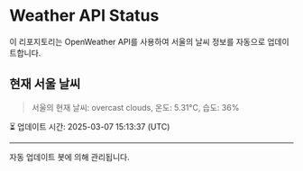 
# Weather API Status

이 리포지토리는 OpenWeather API를 사용하여 서울의 날씨 정보를 자동으로 업데이트합니다.

## 현재 서울 날씨
> 서울의 현재 날씨: overcast clouds, 온도: 5.31°C, 습도: 36%

⏳ 업데이트 시간: 2025-03-07 15:13:37 (UTC)

---
자동 업데이트 봇에 의해 관리됩니다.
